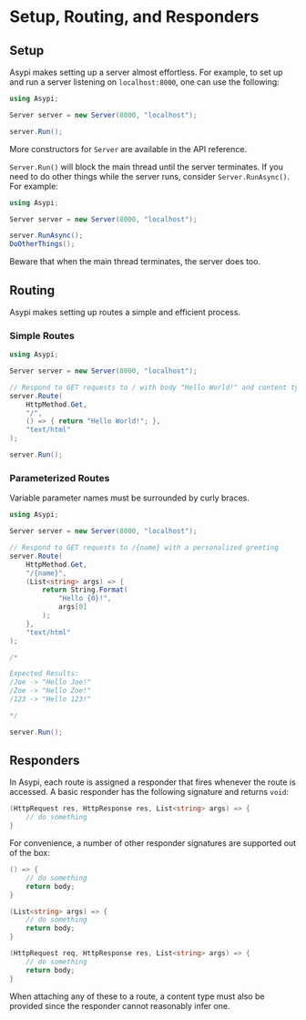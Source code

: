 # Setup, Routing, and Responders

## Setup

Asypi makes setting up a server almost effortless. For example, to set up and run a server listening on `localhost:8000`, one can use the following:

```C#
using Asypi;

Server server = new Server(8000, "localhost");

server.Run();
```

More constructors for `Server` are available in the API reference.

`Server.Run()` will block the main thread until the server terminates. If you need to do other things while the server runs, consider `Server.RunAsync()`. For example:

```C#
using Asypi;

Server server = new Server(8000, "localhost");

server.RunAsync();
DoOtherThings();
```

Beware that when the main thread terminates, the server does too.

## Routing

Asypi makes setting up routes a simple and efficient process.

### Simple Routes

```C#
using Asypi;

Server server = new Server(8000, "localhost");

// Respond to GET requests to / with body "Hello World!" and content type flag "text/html"
server.Route(
    HttpMethod.Get,
    "/",
    () => { return "Hello World!"; },
    "text/html"
);

server.Run();
```

### Parameterized Routes

Variable parameter names must be surrounded by curly braces.

```C#
using Asypi;

Server server = new Server(8000, "localhost");

// Respond to GET requests to /{name} with a personalized greeting
server.Route(
    HttpMethod.Get,
    "/{name}",
    (List<string> args) => { 
        return String.Format(
            "Hello {0}!",
            args[0]
        );
    },
    "text/html"
);

/*

Expected Results:
/Joe -> "Hello Joe!"
/Zoe -> "Hello Zoe!"
/123 -> "Hello 123!"

*/

server.Run();
```

## Responders

In Asypi, each route is assigned a responder that fires whenever the route is accessed. A basic responder has the following signature and returns `void`:

```C#
(HttpRequest res, HttpResponse res, List<string> args) => {
    // do something
}
```

For convenience, a number of other responder signatures are supported out of the box:

```C#
() => {
    // do something
    return body;
}

(List<string> args) => {
    // do something
    return body;
}

(HttpRequest req, HttpResponse res, List<string> args) => {
    // do something
    return body;
}
```

When attaching any of these to a route, a content type must also be provided since the responder cannot reasonably infer one.
